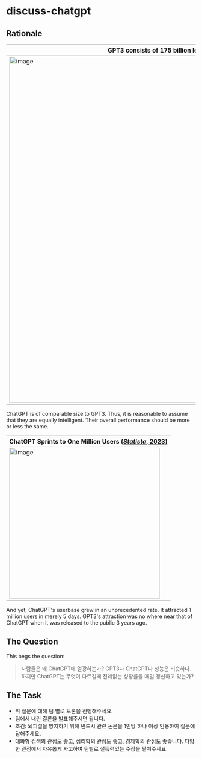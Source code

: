 # discuss-chatgpt

## Rationale


GPT3 consists of 175 billion learnable parameters | ChatGPT is of comparable size to GPT3 [(*OpenAI*, 2022)](https://openai.com/blog/chatgpt/)|
--- | --- 
<img width="917" alt="image" src="https://user-images.githubusercontent.com/56193069/220109130-05982db8-5774-4499-a24a-5c2f7065bcf2.png"> | <img width="873" alt="image" src="https://user-images.githubusercontent.com/56193069/220110434-e5004402-94ef-4bf0-86d6-c1acc9960a41.png"> | 
 
ChatGPT is of comparable size to GPT3. Thus, it is reasonable to assume that they are equally intelligent. Their overall performance should be more or less the same.


ChatGPT Sprints to One Million Users [(*Statista*, 2023)](https://www.statista.com/chart/29174/time-to-one-million-users/) |
--- | 
<img width="400" alt="image" src="https://user-images.githubusercontent.com/56193069/220108372-8c8a5440-08c7-4a06-84e1-6448c1a5bfaa.png"> |

And yet, ChatGPT's userbase grew in an unprecedented rate. It attracted 1 million users in merely 5 days. GPT3's attraction was no where near that of ChatGPT when it was released to the public 3 years ago.


 
## The Question

This begs the question: 

> 사람들은 왜 ChatGPT에 열광하는가? GPT3나 ChatGPT나 성능은 비슷하다. 하지만 ChatGPT는 무엇이 다르길래 전례없는 성장률을 매일 갱신하고 있는가? 


## The Task 
- 위 질문에 대해 팀 별로 토론을 진행해주세요.
- 팀에서 내린 결론을 발표해주시면 됩니다.
- 조건: 뇌피셜을 방지하기 위해 반드시 관련 논문을 1인당 하나 이상 인용하여 질문에 답해주세요. 
- 대화형 검색의 관점도 좋고, 심리학의 관점도 좋고, 경제학의 관점도 좋습니다. 다양한 관점에서 자유롭게 사고하여 팀별로 설득력있는 주장을 펼쳐주세요.
